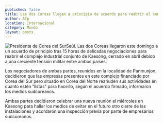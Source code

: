 ```yaml
---
published: false
title: Las dos Coreas llegan a principio de acuerdo para reabrir el complejo industrial conjunto
author: Afp
location: Internacional
category: Mundo
layout: posts
---
```


![Presidenta de Corea del Sur](http://i.imgur.com/dSrdIj6m.jpg)Seúl. Las dos Coreas llegaron este domingo a un acuerdo de principio tras 15 horas de delicadas negociaciones para reabrir el complejo industrial conjunto de Kaesong, cerrado en abril debido a una creciente tensión militar entre ambos países.

Los negociadores de ambas partes, reunidos en la localidad de Panmunjon, decidieron que las empresas presentes en este complejo financiado por Corea del Sur pero situado en Corea del Norte reanuden sus actividades en cuanto estén "listas" para hacerlo, según el acuerdo firmado, informaron los medios sudcoreanos.

Ambas partes decidieron celebrar una nueva reunión el miércoles en Kaesong para hallar los medios de evitar en el futuro otro cierre de las instalaciones y acordaron una inspección previa por parte de empresarios sudcoreanos.

